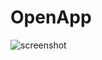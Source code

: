 # OpenApp


![screenshot](https://raw.githubusercontent.com/sachatrauwaen/OpenApp/blob/develop/screenshot-openapp.JPG|Screenshot)
